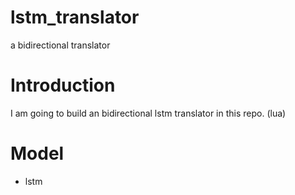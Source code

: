 # lstm_translator
a bidirectional translator

# Introduction
I am going to build an bidirectional lstm translator in this repo. (lua)

# Model
  * lstm

